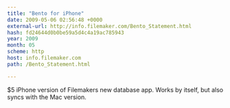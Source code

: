 ```yaml
---
title: "Bento for iPhone"
date: 2009-05-06 02:56:48 +0000
external-url: http://info.filemaker.com/Bento_Statement.html
hash: fd24644d0b0be59a5d4c4a19ac785943
year: 2009
month: 05
scheme: http
host: info.filemaker.com
path: /Bento_Statement.html

---
```


$5 iPhone version of Filemakers new database app. Works by itself, but also syncs with the Mac version.
